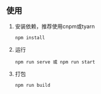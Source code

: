 ## 使用

1. 安装依赖，推荐使用cnpm或tyarn

   ```
   npm install
   ```

2. 运行

   ```
   npm run serve 或 npm run start
   ```
   

3. 打包

   ```
   npm run build
   ```
